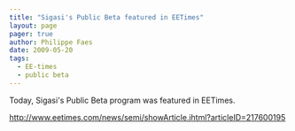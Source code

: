 ```yaml
---
title: "Sigasi's Public Beta featured in EETimes"
layout: page 
pager: true
author: Philippe Faes
date: 2009-05-20
tags: 
  - EE-times
  - public beta
---
```

<div class="content">
<p>Today, Sigasi's Public Beta program was featured in EETimes.</p><p><a href="http://www.eetimes.com/news/semi/showArticle.jhtml?articleID=217600195" title="http://www.eetimes.com/news/semi/showArticle.jhtml?articleID=217600195" class="elf-external elf-icon">http://www.eetimes.com/news/semi/showArticle.jhtml?articleID=217600195</a></p>  </div>

